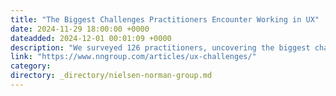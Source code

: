 ```yaml
---
title: "The Biggest Challenges Practitioners Encounter Working in UX"
date: 2024-11-29 18:00:00 +0000
dateadded: 2024-12-01 00:01:09 +0000
description: "We surveyed 126 practitioners, uncovering the biggest challenges in the UX field. Almost all responses originated from the same core problem: perception of UX."
link: "https://www.nngroup.com/articles/ux-challenges/"
category:
directory: _directory/nielsen-norman-group.md
---
```

